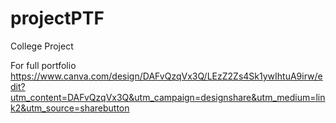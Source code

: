 # projectPTF
College Project

For full portfolio
https://www.canva.com/design/DAFvQzqVx3Q/LEzZ2Zs4Sk1ywIhtuA9irw/edit?utm_content=DAFvQzqVx3Q&utm_campaign=designshare&utm_medium=link2&utm_source=sharebutton
